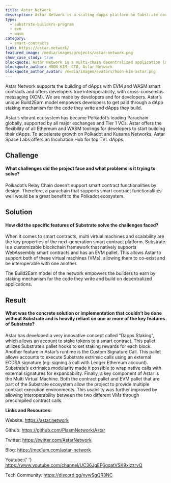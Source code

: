 ```yaml
---
title: Astar Network
description: Astar Network is a scaling dapps platform on Substrate compatible with Ethereum Virtual Machine (EVM) and connected to Polkadot.
type:
  - substrate-builders-program
  - evm
  - wasm
category:
  - smart-contracts
link: https://astar.network/
featured_image: /media/images/projects/astar-network.png
show_case_study: true
blockquote: Astar Network is a multi-chain decentralized application layer on Polkadot. Astar incorporates Ethereum Virtual Machine, WebAssembly. The platform supports various decentralized applications like DeFi, NFTs and DAOs.
blockquote_author: HOON KIM, CTO, Astar Network
blockquote_author_avatar: /media/images/avatars/hoon-kim-astar.png
---
```

Astar Network supports the building of dApps with EVM and WASM smart contracts and offers developers true interoperability, with cross-consensus messaging (XCM). We are made by developers and for developers. Astar’s unique Build2Earn model empowers developers to get paid through a dApp staking mechanism for the code they write and dApps they build.

Astar’s vibrant ecosystem has become Polkadot’s leading Parachain globally, supported by all major exchanges and Tier 1 VCs. Astar offers the flexibility of all Ethereum and WASM toolings for developers to start building their dApps. To accelerate growth on Polkadot and Kusama Networks, Astar Space Labs offers an Incubation Hub for top TVL dApps.

Challenge
---------

#### What challenges did the project face and what problems is it trying to solve?

Polkadot’s Relay Chain doesn’t support smart contract functionalities by design. Therefore, a parachain that supports smart contract functionalities well would be a great benefit to the Polkadot ecosystem.

Solution
--------

#### How did the specific features of Substrate solve the challenges faced?

When it comes to smart contracts, multi virtual machines and scalability are the key properties of the next-generation smart contract platform. Substrate is a customizable blockchain framework that natively supports WebAssembly smart contracts and has an EVM pallet. This allows Astar to support both of these virtual machines (VMs), allowing them to co-exist and be interoperable with one another.

The Build2Earn model of the network empowers the builders to earn by staking mechanism for the code they write and build on decentralized applications.

Result
------

#### What was the concrete solution or implementation that couldn’t be done without Substrate and is heavily reliant on one or more of the key features of Substrate?

Astar has developed a very innovative concept called “Dapps Staking”, which allows an account to stake tokens to a smart contract. This pallet utilizes Substrate’s pallet hooks to set staking rewards for each block. Another feature in Astar’s runtime is the Custom Signature Call. This pallet allows accounts to execute Substrate extrinsic calls using an external ECDSA signature (eg: signing a call with Ledger Ethereum account). Substrate’s extrinsics modularity made it possible to wrap native calls with external signatures for expandability. Finally, a key component of Astar is the Multi Virtual Machine. Both the contract pallet and EVM pallet that are part of the Substrate ecosystem allow the project to provide multiple contract execution environments. This usability was further improved by allowing interoperability between the two different VMs through precompiled contract calls.

**Links and Resources:**

Website: https://astar.network

Github: https://github.com/PlasmNetwork/Astar

Twitter: https://twitter.com/AstarNetwork

Blog: https://medium.com/astar-network

Youtube:{' '}  https://www.youtube.com/channel/UC36JgEF6gqatVSK9xlzzrvQ

Tech Community: https://discord.gg/nywSgQR3NC